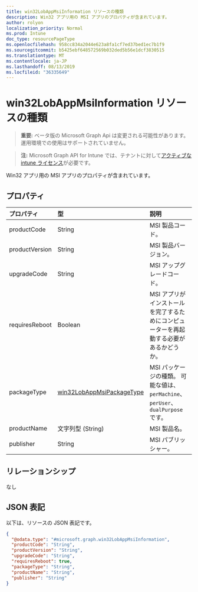 ```yaml
---
title: win32LobAppMsiInformation リソースの種類
description: Win32 アプリ用の MSI アプリのプロパティが含まれています。
author: rolyon
localization_priority: Normal
ms.prod: Intune
doc_type: resourcePageType
ms.openlocfilehash: 958cc834a2044e623a8fa1cf7ed37bed1ec7b1f9
ms.sourcegitcommit: b5425ebf648572569b032ded5b56e1dcf3830515
ms.translationtype: MT
ms.contentlocale: ja-JP
ms.lasthandoff: 08/13/2019
ms.locfileid: "36335649"
---
```

# <a name="win32lobappmsiinformation-resource-type"></a>win32LobAppMsiInformation リソースの種類

> **重要:** ベータ版の Microsoft Graph Api は変更される可能性があります。運用環境での使用はサポートされていません。

> **注:** Microsoft Graph API for Intune では、テナントに対して[アクティブな intune ライセンス](https://go.microsoft.com/fwlink/?linkid=839381)が必要です。

Win32 アプリ用の MSI アプリのプロパティが含まれています。

## <a name="properties"></a>プロパティ
|プロパティ|型|説明|
|:---|:---|:---|
|productCode|String|MSI 製品コード。|
|productVersion|String|MSI 製品バージョン。|
|upgradeCode|String|MSI アップグレードコード。|
|requiresReboot|Boolean|MSI アプリがインストールを完了するためにコンピューターを再起動する必要があるかどうか。|
|packageType|[win32LobAppMsiPackageType](../resources/intune-apps-win32lobappmsipackagetype.md)|MSI パッケージの種類。 可能な値は、`perMachine`、`perUser`、`dualPurpose` です。|
|productName|文字列型 (String)|MSI 製品名。|
|publisher|String|MSI パブリッシャー。|

## <a name="relationships"></a>リレーションシップ
なし

## <a name="json-representation"></a>JSON 表記
以下は、リソースの JSON 表記です。
<!-- {
  "blockType": "resource",
  "@odata.type": "microsoft.graph.win32LobAppMsiInformation"
}
-->
``` json
{
  "@odata.type": "#microsoft.graph.win32LobAppMsiInformation",
  "productCode": "String",
  "productVersion": "String",
  "upgradeCode": "String",
  "requiresReboot": true,
  "packageType": "String",
  "productName": "String",
  "publisher": "String"
}
```



